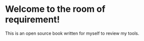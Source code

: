 # Welcome to the room of requirement!

This is an open source book written for myself to review my tools.



